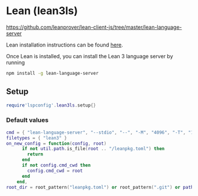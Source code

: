 # Lean (lean3ls)

https://github.com/leanprover/lean-client-js/tree/master/lean-language-server

Lean installation instructions can be found
[here](https://leanprover-community.github.io/get_started.html#regular-install).

Once Lean is installed, you can install the Lean 3 language server by running
```sh
npm install -g lean-language-server
```
    

## Setup

```lua
require'lspconfig'.lean3ls.setup{}
```


### Default values

```lua
cmd = { "lean-language-server", "--stdio", "--", "-M", "4096", "-T", "100000" }
filetypes = { "lean3" }
on_new_config = function(config, root)
      if not util.path.is_file(root .. "/leanpkg.toml") then
        return
      end
      if not config.cmd_cwd then
        config.cmd_cwd = root
      end
    end,
root_dir = root_pattern("leanpkg.toml") or root_pattern(".git") or path.dirname
```




